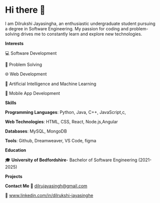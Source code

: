 # Hi there 👋

I am Dilrukshi Jayasingha, an enthusiastic undergraduate student pursuing a degree in Software Engineering. My passion for coding and problem-solving drives me to constantly learn and explore new technologies.

**Interests**

💻 Software Development

🧩 Problem Solving

🌐 Web Development

🤖 Artificial Intelligence and Machine Learning

📱 Mobile App Development





**Skills**

**Programming Languages**: Python, Java, C++, JavaScript,c,

**Web Technologies**: HTML, CSS, React, Node.js,Angular

**Databases**: MySQL, MongoDB

**Tools**: Github, Dreamweaver, VS Code, figma





**Education**

🎓 **University of Bedfordshire**- Bachelor of Software Engineering (2021-2025)





**Projects**





**Contact Me**
📧 dilrujayasingh@gmail.com 

💼 www.linkedin.com/in/dilrukshi-jayasinghe





